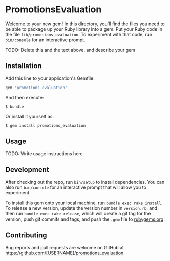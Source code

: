 # PromotionsEvaluation

Welcome to your new gem! In this directory, you'll find the files you need to be able to package up your Ruby library into a gem. Put your Ruby code in the file `lib/promotions_evaluation`. To experiment with that code, run `bin/console` for an interactive prompt.

TODO: Delete this and the text above, and describe your gem

## Installation

Add this line to your application's Gemfile:

```ruby
gem 'promotions_evaluation'
```

And then execute:

    $ bundle

Or install it yourself as:

    $ gem install promotions_evaluation

## Usage

TODO: Write usage instructions here

## Development

After checking out the repo, run `bin/setup` to install dependencies. You can also run `bin/console` for an interactive prompt that will allow you to experiment.

To install this gem onto your local machine, run `bundle exec rake install`. To release a new version, update the version number in `version.rb`, and then run `bundle exec rake release`, which will create a git tag for the version, push git commits and tags, and push the `.gem` file to [rubygems.org](https://rubygems.org).

## Contributing

Bug reports and pull requests are welcome on GitHub at https://github.com/[USERNAME]/promotions_evaluation.
